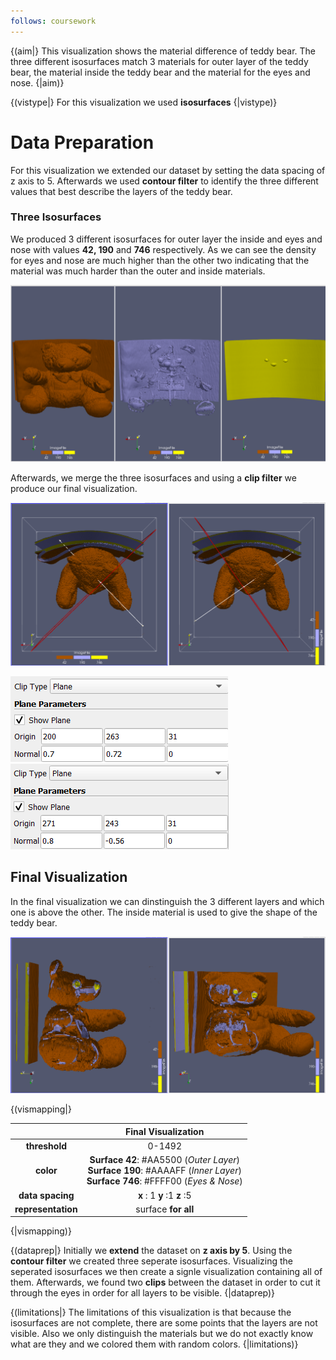 ```yaml
---
follows: coursework
---
```


{(aim|}
This visualization shows the material difference of teddy bear. The three different isosurfaces match 3 materials for outer layer of the teddy bear, the material inside the teddy bear and the material for the eyes and nose.
{|aim)}

{(vistype|}
For this visualization we used **isosurfaces**
{|vistype)}

# Data Preparation

For this visualization we extended our dataset by setting the data spacing of z axis to 5. Afterwards we used **contour filter** to identify the three different values that best describe the layers of the teddy bear.

### Three Isosurfaces

We produced 3 different isosurfaces for outer layer the inside and eyes and nose with values **42, 190** and **746** respectively. As we can see the density for eyes and nose are much higher than the other two indicating that the material was much harder than the outer and inside materials.

![Two Isosurfaces](Images/ThirdVisualization/three_iso.png)

Afterwards, we merge the three isosurfaces and using a **clip filter** we produce our final visualization.

![Clip Filter](Images/ThirdVisualization/clip1_2.png)

![Clip 1](Images/ThirdVisualization/clip1.png) &nbsp;&nbsp;&nbsp;&nbsp;&nbsp;&nbsp;&nbsp;&nbsp;&nbsp;&nbsp;&nbsp;![Clip 2](Images/ThirdVisualization/clip2.png)

## Final Visualization

In the final visualization we can dinstinguish the 3 different layers and which one is above the other. The inside material is used to give the shape of the teddy bear.

![Clip Filter](Images/ThirdVisualization/final.png)

{(vismapping|}

|                  |Final Visualization        |
|:----------------:|:-------------------------:|
|**threshold**     |0-1492                     |
|**color**         |**Surface 42**:  #AA5500 (*Outer Layer*)<br> **Surface 190**: #AAAAFF (*Inner Layer*)<br> **Surface 746**: #FFFF00 (*Eyes & Nose*)|
|**data spacing**|**x** : 1 **y** :1 **z** :5|
|**representation**|surface **for all**|


{|vismapping)}

{(dataprep|}
Initially we **extend** the dataset on **z axis by 5**. Using the **contour filter** we created three seperate isosurfaces. Visualizing the seperated isosurfaces we then create a signle visualization containing all of them. Afterwards, we found two **clips** between the dataset in order to cut it through the eyes in order for all layers to be visible.
{|dataprep)}

{(limitations|}
The limitations of this visualization is that because the isosurfaces are not complete, there are some points that the layers are not visible. Also we only distinguish the materials but we do not exactly know what are they and we colored them with random colors.
{|limitations)}
